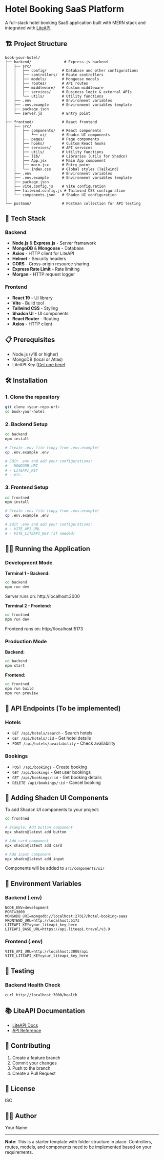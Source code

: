 # Hotel Booking SaaS Platform

A full-stack hotel booking SaaS application built with MERN stack and integrated with [LiteAPI](https://docs.liteapi.travel/).

## 🏗️ Project Structure

```
book-your-hotel/
├── backend/               # Express.js backend
│   ├── src/
│   │   ├── config/       # Database and other configurations
│   │   ├── controllers/  # Route controllers
│   │   ├── models/       # Mongoose models
│   │   ├── routes/       # API routes
│   │   ├── middleware/   # Custom middleware
│   │   ├── services/     # Business logic & external APIs
│   │   └── utils/        # Utility functions
│   ├── .env              # Environment variables
│   ├── .env.example      # Environment variables template
│   ├── package.json
│   └── server.js         # Entry point
│
├── frontned/             # React frontend
│   ├── src/
│   │   ├── components/   # React components
│   │   │   └── ui/       # Shadcn UI components
│   │   ├── pages/        # Page components
│   │   ├── hooks/        # Custom React hooks
│   │   ├── services/     # API services
│   │   ├── utils/        # Utility functions
│   │   ├── lib/          # Libraries (utils for Shadcn)
│   │   ├── App.jsx       # Main App component
│   │   ├── main.jsx      # Entry point
│   │   └── index.css     # Global styles (Tailwind)
│   ├── .env              # Environment variables
│   ├── .env.example      # Environment variables template
│   ├── package.json
│   ├── vite.config.js    # Vite configuration
│   ├── tailwind.config.js # Tailwind CSS configuration
│   └── components.json   # Shadcn UI configuration
│
└── postman/              # Postman collection for API testing
```

## 🚀 Tech Stack

### Backend
- **Node.js** & **Express.js** - Server framework
- **MongoDB** & **Mongoose** - Database
- **Axios** - HTTP client for LiteAPI
- **Helmet** - Security headers
- **CORS** - Cross-origin resource sharing
- **Express Rate Limit** - Rate limiting
- **Morgan** - HTTP request logger

### Frontend
- **React 19** - UI library
- **Vite** - Build tool
- **Tailwind CSS** - Styling
- **Shadcn UI** - UI components
- **React Router** - Routing
- **Axios** - HTTP client

## 📋 Prerequisites

- Node.js (v18 or higher)
- MongoDB (local or Atlas)
- LiteAPI Key ([Get one here](https://www.liteapi.travel/))

## 🛠️ Installation

### 1. Clone the repository
```bash
git clone <your-repo-url>
cd book-your-hotel
```

### 2. Backend Setup

```bash
cd backend
npm install

# Create .env file (copy from .env.example)
cp .env.example .env

# Edit .env and add your configurations:
# - MONGODB_URI
# - LITEAPI_KEY
# - etc.
```

### 3. Frontend Setup

```bash
cd frontned
npm install

# Create .env file (copy from .env.example)
cp .env.example .env

# Edit .env and add your configurations:
# - VITE_API_URL
# - VITE_LITEAPI_KEY (if needed)
```

## 🏃‍♂️ Running the Application

### Development Mode

**Terminal 1 - Backend:**
```bash
cd backend
npm run dev
```
Server runs on: http://localhost:3000

**Terminal 2 - Frontend:**
```bash
cd frontned
npm run dev
```
Frontend runs on: http://localhost:5173

### Production Mode

**Backend:**
```bash
cd backend
npm start
```

**Frontend:**
```bash
cd frontned
npm run build
npm run preview
```

## 🔌 API Endpoints (To be implemented)

### Hotels
- `GET /api/hotels/search` - Search hotels
- `GET /api/hotels/:id` - Get hotel details
- `POST /api/hotels/availability` - Check availability

### Bookings
- `POST /api/bookings` - Create booking
- `GET /api/bookings` - Get user bookings
- `GET /api/bookings/:id` - Get booking details
- `DELETE /api/bookings/:id` - Cancel booking

## 🎨 Adding Shadcn UI Components

To add Shadcn UI components to your project:

```bash
cd frontned

# Example: Add button component
npx shadcn@latest add button

# Add card component
npx shadcn@latest add card

# Add input component
npx shadcn@latest add input
```

Components will be added to `src/components/ui/`

## 📝 Environment Variables

### Backend (.env)
```env
NODE_ENV=development
PORT=3000
MONGODB_URI=mongodb://localhost:27017/hotel-booking-saas
FRONTEND_URL=http://localhost:5173
LITEAPI_KEY=your_liteapi_key_here
LITEAPI_BASE_URL=https://api.liteapi.travel/v3.0
```

### Frontend (.env)
```env
VITE_API_URL=http://localhost:3000/api
VITE_LITEAPI_KEY=your_liteapi_key_here
```

## 🧪 Testing

### Backend Health Check
```bash
curl http://localhost:3000/health
```

## 📚 LiteAPI Documentation

- [LiteAPI Docs](https://docs.liteapi.travel/)
- [API Reference](https://docs.liteapi.travel/reference)

## 🤝 Contributing

1. Create a feature branch
2. Commit your changes
3. Push to the branch
4. Create a Pull Request

## 📄 License

ISC

## 👨‍💻 Author

Your Name

---

**Note:** This is a starter template with folder structure in place. Controllers, routes, models, and components need to be implemented based on your requirements.
